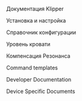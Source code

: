 Документация Klipper

Установка и настройка

Справочник конфигурации

Уровень кровати

Компенсация Резонанса

Command templates

Developer Documentation

Device Specific Documents

